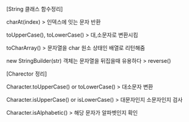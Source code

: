 [String 클래스 함수정리]

charAt(index) > 인덱스에 잇는 문자 반환

toUpperCase(), toLowerCase() > 대,소문자로 변환시킴

toCharArray() > 문자열을 char 원소 상태인 배열로 리턴해줌

new StringBuilder(str) 객체는 문자열을 뒤집을때 유용하다 > reverse() 

[Charector 정리]

Character.toUpperCase() or toLowerCase() > 대소문자 변환

Character.isUpperCase() or isLowerCase() > 대문자인지 소문자인지 검사

Character.isAlphabetic() > 해당 문자가 알파벳인지 확인


